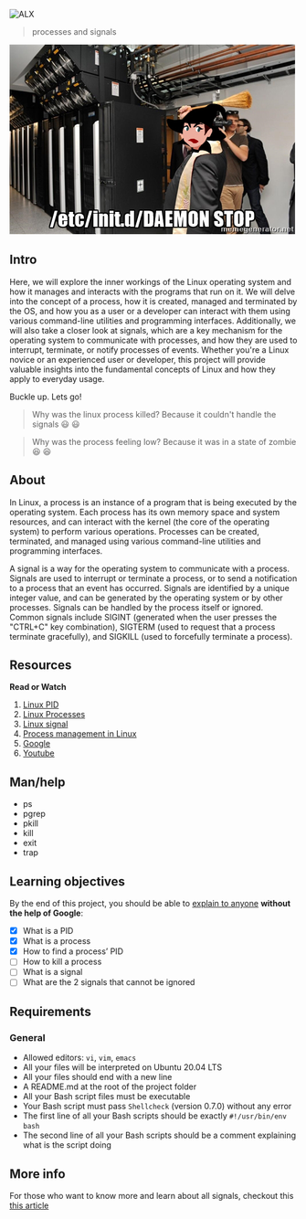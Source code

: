 ![ALX](https://assets.imaginablefutures.com/media/images/ALX_Logo.max-200x150.png)
> processes and signals

![Deamon](../deamon.jpg)

## Intro
Here, we will explore the inner workings of the Linux operating system and how it manages and interacts with the programs that run on it. We will delve into the concept of a process, how it is created, managed and terminated by the OS, and how you as a user or a developer can interact with them using various command-line utilities and programming interfaces. Additionally, we will also take a closer look at signals, which are a key mechanism for the operating system to communicate with processes, and how they are used to interrupt, terminate, or notify processes of events. Whether you're a Linux novice or an experienced user or developer, this project will provide valuable insights into the fundamental concepts of Linux and how they apply to everyday usage. 

Buckle up. Lets go!
> Why was the linux process killed? Because it couldn't handle the signals :smiley: :smiley:

> Why was the process feeling low? Because it was in a state of zombie :laughing: :laughing:

## About
In Linux, a process is an instance of a program that is being executed by the operating system. Each process has its own memory space and system resources, and can interact with the kernel (the core of the operating system) to perform various operations. Processes can be created, terminated, and managed using various command-line utilities and programming interfaces.

A signal is a way for the operating system to communicate with a process. Signals are used to interrupt or terminate a process, or to send a notification to a process that an event has occurred. Signals are identified by a unique integer value, and can be generated by the operating system or by other processes. Signals can be handled by the process itself or ignored. Common signals include SIGINT (generated when the user presses the "CTRL+C" key combination), SIGTERM (used to request that a process terminate gracefully), and SIGKILL (used to forcefully terminate a process).

## Resources
__Read or Watch__
1. [Linux PID](http://www.linfo.org/pid.html)
2. [Linux Processes](https://www.thegeekstuff.com/2012/03/linux-processes-environment/)
3. [Linux signal](https://www.educative.io/answers/what-are-linux-signals)
4. [Process management in Linux](https://www.digitalocean.com/community/tutorials/process-management-in-linux)
5. [Google](https://www.google.com/search?&q=linux+process+and+signals)
6. [Youtube](https://www.youtube.com/results?search_query=process+and+signals+in+linux)

## Man/help
- ps
- pgrep
- pkill
- kill
- exit
- trap

## Learning objectives
By the end of this project, you should be able to [explain to anyone]() __without the help of Google__:

* [X] What is a PID
* [X] What is a process
* [X] How to find a process’ PID
* [ ] How to kill a process
* [ ] What is a signal
* [ ] What are the 2 signals that cannot be ignored

## Requirements
### General 
- Allowed editors: ```vi```, ```vim```, ```emacs```
- All your files will be interpreted on Ubuntu 20.04 LTS
- All your files should end with a new line
- A README.md at the root of the project folder
- All your Bash script files must be executable
- Your Bash script must pass ```Shellcheck``` (version 0.7.0) without any error
- The first line of all your Bash scripts should be exactly ```#!/usr/bin/env bash```
- The second line of all your Bash scripts should be a comment explaining what is the script doing

## More info
For those who want to know more and learn about all signals, checkout this [this article](https://www.computerhope.com/unix/signals.htm)